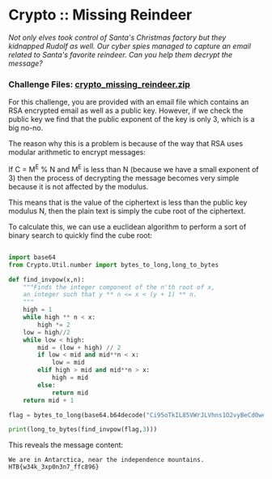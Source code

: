 # Crypto :: Missing Reindeer

*Not only elves took control of Santa's Christmas factory but they kidnapped Rudolf as well. Our cyber spies managed to capture an email related to Santa's favorite reindeer. Can you help them decrypt the message?*

### Challenge Files: [crypto_missing_reindeer.zip](crypto_missing_reindeer.zip)

For this challenge, you are provided with an email file which contains an RSA encrypted email as well as a public key. However, if we check the public key we find that the public exponent of the key is only 3, which is a big no-no.

The reason why this is a problem is because of the way that RSA uses modular arithmetic to encrypt messages:

If C = M<sup>E</sup> % N and M<sup>E</sup> is less than N (because we have a small exponent of 3) then the process of decrypting the message becomes very simple because it is not affected by the modulus.

This means that is the value of the ciphertext is less than the public key modulus N, then the plain text is simply the cube root of the ciphertext.

To calculate this, we can use a euclidean algorithm to perform a sort of binary search to quickly find the cube root:

```python

import base64
from Crypto.Util.number import bytes_to_long,long_to_bytes

def find_invpow(x,n):
    """Finds the integer component of the n'th root of x,
    an integer such that y ** n <= x < (y + 1) ** n.
    """
    high = 1
    while high ** n < x:
        high *= 2
    low = high//2
    while low < high:
        mid = (low + high) // 2
        if low < mid and mid**n < x:
            low = mid
        elif high > mid and mid**n > x:
            high = mid
        else:
            return mid
    return mid + 1

flag = bytes_to_long(base64.b64decode("Ci95oTkIL85VWrJLVhns1O2vyBeCd0weKp9o3dSY7hQl7CyiIB/D3HaXQ619k0+4FxkVEksPL6j3wLp8HMJAPxeA321RZexR9qwswQv2S6xQ3QFJi6sgvxkN0YnXtLKRYHQ3te1Nzo53gDnbvuR6zWV8fdlOcBoHtKXlVlsqODku2GvkTQ/06x8zOAWgQCKj78V2mkPiSSXf2/qfDp+FEalbOJlILsZMe3NdgjvohpJHN3O5hLfBPdod2v6iSeNxl7eVcpNtwjkhjzUx35SScJDzKuvAv+6DupMrVSLUfcWyvYUyd/l4v01w+8wvPH9l"))

print(long_to_bytes(find_invpow(flag,3)))
```

This reveals the message content:

```
We are in Antarctica, near the independence mountains.
HTB{w34k_3xp0n3n7_ffc896}
```